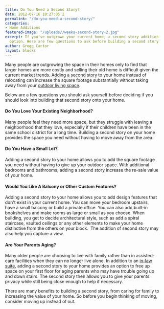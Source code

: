 ```yaml
---
title: Do You Need a Second Story?
date: 2012-07-16 10:27:05 Z
permalink: "/do-you-need-a-second-story/"
categories:
- Home Additions
featured-image: "/uploads//weeks-second-story-2.jpg"
excerpt: If you've outgrown your current home, a second story addition can be a great
  option. Here are few questions to ask before building a second story in San Diego.
author: Gregg Cantor
layout: blocks
---
```


Many people are outgrowing the space in their homes only to find that larger homes are more costly and selling their old home is difficult given the current market trends. [Adding a second story](/san-diego-second-story-addition) to your home instead of relocating can increase the square footage substantially without taking away from your [outdoor living space](/san-diego-outdoor-living-space-design).

Below are a few questions you should ask yourself before deciding if you should look into building that second story onto your home.

#### Do You Love Your Existing Neighborhood?

Many people feel they need more space, but they struggle with leaving a neighborhood that they love, especially if their children have been in the same school district for a long time. Building a second story on your home provides the space you need without having to move away from the area.

#### Do You Have a Small Lot?

Adding a second story to your home allows you to add the square footage you need without having to give up your outdoor space. With additional bedrooms and bathrooms, adding a second story increase the re-sale value of your home.

#### Would You Like A Balcony or Other Custom Features?

Adding a second story to your home allows you to add design features that don't exist in your current home. You can move your bedroom upstairs, have a small balcony or build a private office. You can also add built-in bookshelves and make rooms as large or small as you choose. When building, you get to decide architectural style, such as add a spiral staircase, vaulted ceilings or any other elements to make your home distinctive from the others on your block.  The addition of second story may also help you capture a view.

#### Are Your Parents Aging?

Many older people are choosing to live with family rather than in assisted-care facilities when they can no longer live alone. In addition to an [in-law suite](/san-diego-in-law-suites), adding a second story to your home provides an option to free up space on your first floor for aging parents who may have trouble going up and down stairs. The second story then allows you to give your parents privacy while still being close enough to help if necessary.

There are many benefits to building a second story, from caring for family to increasing the value of your home. So before you begin thinking of moving, consider moving up instead of out.
